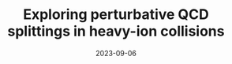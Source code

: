 ---
authors: ["Adam Takacs"]
title: "Exploring perturbative QCD splittings in heavy-ion collisions"
publication: " talk at Quark Matter Houston, US"
date: "2023-09-06"
featured: true

links:
- name: indico
  icon: academicons/indico
  url: https://indico.cern.ch/event/1139644/contributions/5453508/

projects:
- internal-project

slides: example
---